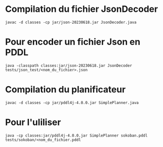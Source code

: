 # Compilation du fichier JsonDecoder

    javac -d classes -cp jar/json-20230618.jar JsonDecoder.java

# Pour encoder un fichier Json en PDDL

    java -classpath classes:jar/json-20230618.jar JsonDecoder tests/json_test/<nom_du_fichier>.json

# Compilation du planificateur

    javac -d classes -cp jar/pddl4j-4.0.0.jar SimplePlanner.java

# Pour l'uliliser

    java -cp classes:jar/pddl4j-4.0.0.jar SimplePlanner sokoban.pddl tests/sokoban/<nom_du_fichier.pddl